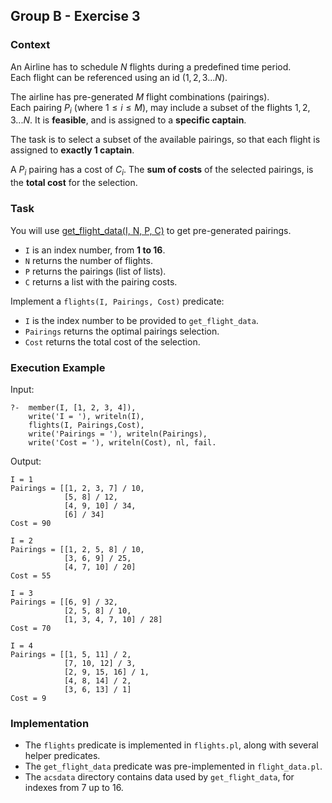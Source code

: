 ## Group B - Exercise 3

### Context
An Airline has to schedule $N$ flights during a predefined time period.\
Each flight can be referenced using an id $(1, 2, 3 ... N)$.

The airline has pre-generated $M$ flight combinations (pairings).\
Each pairing $P_i$ (where $1 \le i \le M$), may include a subset of the flights $1, 2, 3 ... N$. It is **feasible**, and is assigned to a **specific captain**.

The task is to select a subset of the available pairings, so that
each flight is assigned to **exactly 1 captain**.

A $P_i$ pairing has a cost of $C_i$. The **sum of costs** of the selected pairings, is the **total cost** for the selection.

### Task
You will use [get_flight_data(I, N, P, C)](./flight_data.pl) to get pre-generated pairings.
- `I` is an index number, from **1 to 16**.
- `N` returns the number of flights.
- `P` returns the pairings (list of lists).
- `C` returns a list with the pairing costs.

Implement a `flights(I, Pairings, Cost)` predicate:
- `I` is the index number to be provided to `get_flight_data`.
- `Pairings` returns the optimal pairings selection.
- `Cost` returns the total cost of the selection.

### Execution Example
Input:

    ?-  member(I, [1, 2, 3, 4]),
        write('I = '), writeln(I),
        flights(I, Pairings,Cost),
        write('Pairings = '), writeln(Pairings),
        write('Cost = '), writeln(Cost), nl, fail.


Output:

    I = 1
    Pairings = [[1, 2, 3, 7] / 10,
                [5, 8] / 12,
                [4, 9, 10] / 34,
                [6] / 34]
    Cost = 90

    I = 2
    Pairings = [[1, 2, 5, 8] / 10,
                [3, 6, 9] / 25,
                [4, 7, 10] / 20]
    Cost = 55

    I = 3
    Pairings = [[6, 9] / 32,
                [2, 5, 8] / 10,
                [1, 3, 4, 7, 10] / 28]
    Cost = 70

    I = 4
    Pairings = [[1, 5, 11] / 2,
                [7, 10, 12] / 3,
                [2, 9, 15, 16] / 1,
                [4, 8, 14] / 2,
                [3, 6, 13] / 1]
    Cost = 9

### Implementation
- The `flights` predicate is implemented in `flights.pl`, along with several helper predicates.
- The `get_flight_data` predicate was pre-implemented in `flight_data.pl`.
- The `acsdata` directory contains data used by `get_flight_data`, for indexes from 7 up to 16.
